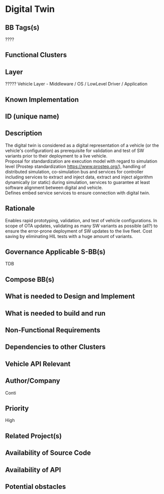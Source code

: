 
# Digital Twin

## BB Tags(s)
<!-- Tag(s) define in which area(s) (cloud, in-vehicle) the BB is executed, and what type of BB it is (tool, process, microservice) -->
????

## Functional Clusters
<!-- In which Functional Cluster the BB be located; if none of the existing fit new required -->

## Layer
<!-- AppLayer, MWLayer, OSLayer, HWLayer -->
?????
Vehicle Layer - Middleware / OS / LowLevel Driver / Application

## Known Implementation

## ID (unique name)

## Description
<!-- General Description of the BB -->
The digital twin is considered as a digital representation of a vehicle (or the vehicle's configuration) as prerequisite for validation and test of SW variants prior to their deployment to a live vehicle.  
Proposal for standardization are execution model with regard to simulation level (Prostep standardization <https://www.prostep.org/>), handling of distributed simulation, co-simulation bus and services for controller including services to extract and inject data, extract and inject algorithm dynamically (or static) during simulation, services to guarantee at least software alignment between digital and vehicle.  
Defines embed service services to ensure connection with digital twin.

## Rationale
<!-- Explanation why we need the BB; what problem want to be solved -->
Enables rapid prototyping, validation, and test of vehicle configurations. In scope of OTA updates, validating as many SW variants as possible (all?) to ensure the error-prone deployment of SW updates to the live fleet. Cost saving by eliminating HIL tests with a huge amount of variants.

## Governance Applicable S-BB(s)
<!-- Reference to e.g. UN/EU CRA Cyber Resilience Act; UNECE 156 - Software update and software update management system
Reference to defined S-BB(s) 
Reference to e.g. IS026262, AUTOSAR Spec. X -->

TDB

## Compose BB(s)
<!-- Link to required BB(s) 
E.g. BB-SC StateManagement 
BB is a composition of other BBs -->

## What is needed to Design and Implement
<!-- e.g. we expect to have a certain HW capability and or SW environment or Tool support, or a documentation, or an extra audit, or Test, or Compiler, or Prog. Language, … -->

## What is needed to build and run
<!-- e.g. we expect to have a certain HW capability, or Runtime Environment, or Pre-configuration, or Code-signing, or Test, … -->

## Non-Functional Requirements
<!-- With respect to Safety, Security, Realtime, … -->

## Dependencies to other Clusters
<!-- Other clusters are needed. FC Security, FC Storage, …
e.g. If FC Security : Security BBs are needed but you can choose for example crypto BB-SC from company A or crypto BB-SC from company B; several compositions may work -->

## Vehicle API Relevant
<!-- If “Yes exists” – where – e.g. COVESA VSS 
If “No” – nothing more to do 
If “Yes, proposal for additional Signals/Information – what should be made available, and where e.g. via (COVESA) VSS/VISS -->

## Author/Company

Conti

## Priority
<!-- High, Medium, Low -->
High

## Related Project(s)
<!-- If Yes – e.g. The BB should be used/added in the Eclipse Blueprint A – for demo purposes, show added value,
If No – Project Proposal (e.g. WP4 in FEDERATE, or in the SDV EcoSystem Community Framework -->

## Availability of Source Code
<!-- Yes / License (e.g. Yes/MIT) 
No – Commercial Closed Source -->

## Availability of API
<!-- Yes / License (e.g. Yes/Apache 2.0)
No - Commercial -->

## Potential obstacles
